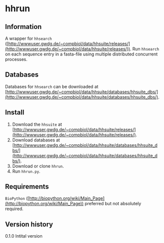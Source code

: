 # hhrun

## Information
A wrapper for `hhsearch` ([http://wwwuser.gwdg.de/~compbiol/data/hhsuite/releases/](http://wwwuser.gwdg.de/~compbiol/data/hhsuite/releases/)). Run `hhsearch` on each sequence entry in a fasta-file using multiple distributed concurrent processes.

## Databases
Databases for `hhsearch` can be downloaded at [http://wwwuser.gwdg.de/~compbiol/data/hhsuite/databases/hhsuite_dbs/](http://wwwuser.gwdg.de/~compbiol/data/hhsuite/databases/hhsuite_dbs/).

## Install
1. Download the `hhsuite` at [http://wwwuser.gwdg.de/~compbiol/data/hhsuite/releases/](http://wwwuser.gwdg.de/~compbiol/data/hhsuite/releases/).
2. Download databases at [http://wwwuser.gwdg.de/~compbiol/data/hhsuite/databases/hhsuite_dbs/](http://wwwuser.gwdg.de/~compbiol/data/hhsuite/databases/hhsuite_dbs/).
3. Download or clone `hhrun`.
4. Run `hhrun.py`.

## Requirements
`BioPython` ([http://biopython.org/wiki/Main_Page](http://biopython.org/wiki/Main_Page)) preferred but not absolutely required.

## Version history
0.1.0   Intital version
